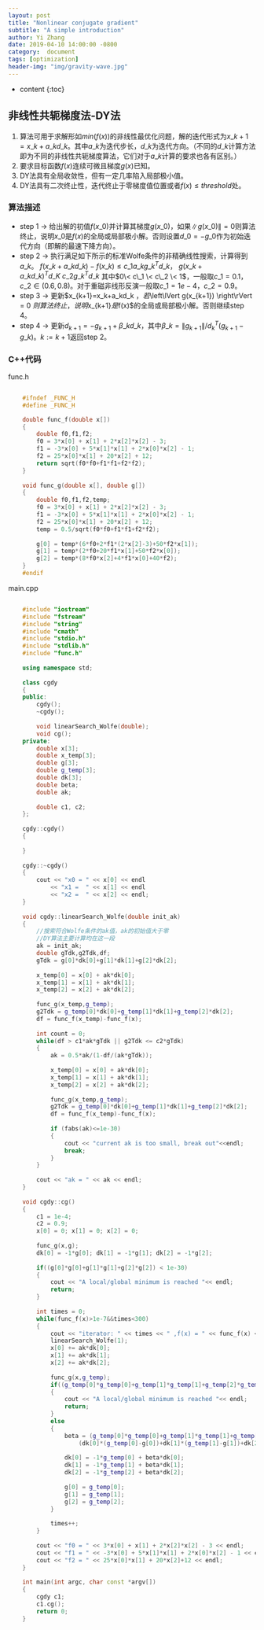 ```yaml
---
layout: post
title: "Nonlinear conjugate gradient"
subtitle: "A simple introduction"
author: Yi Zhang
date: 2019-04-10 14:00:00 -0800
category:  document
tags: [optimization]
header-img: "img/gravity-wave.jpg"
---
```


* content
{:toc}

## 非线性共轭梯度法-DY法

1. 算法可用于求解形如$min(f(x))$的非线性最优化问题，解的迭代形式为$x\_{k+1}=x\_k+a\_kd\_k$。其中$a\_k$为迭代步长，$d\_k$为迭代方向。（不同的$d\_k$计算方法即为不同的非线性共轭梯度算法，它们对于$a\_k$计算的要求也各有区别。）
2. 要求目标函数$f(x)$连续可微且梯度$g(x)$已知。
3. DY法具有全局收敛性，但有一定几率陷入局部极小值。
4. DY法具有二次终止性，迭代终止于零梯度值位置或者$f(x) \leq threshold$处。

### 算法描述

* step 1 -\> 给出解的初值$f(x\_0)$并计算其梯度$g(x\_0)$，如果$\left\lVert g(x\_0) \right\rVert = 0$则算法终止，说明$x\_0$是$f(x)$的全局或局部极小解。否则设置$d\_0 = -g\_0$作为初始迭代方向（即解的最速下降方向）。
* step 2 -\> 执行满足如下所示的标准Wolfe条件的非精确线性搜索，计算得到$a\_k$。
    $f(x\_k+a\_k d\_k)-f(x\_k) \leq c\_1 a\_k {g\_k}^T d\_k$，
    ${g(x\_k+a\_k d\_k)}^T d\_K \> c\_2 {g\_k}^T d\_k$
    其中$0\< c\_1 \< c\_2 \< 1$，一般取$c\_1=0.1$，$c\_2 \in (0.6,0.8)$。对于重磁非线形反演一般取$c\_1=1e-4$，$c\_2=0.9$。
* step 3 -\> 更新$x_{k+1}=x\_k+a\_kd\_k $，若$\left\lVert g(x_{k+1}) \right\rVert = 0 $则算法终止，说明$x\_{k+1}$是$f(x)$的全局或局部极小解。否则继续step 4。
* step 4 -\> 更新$d_{k+1}=-g_{k+1}+\beta\_k d\_k$，其中$\beta\_k = \left\lVert g_{k+1} \right\rVert / {d_k}^T (g_{k+1}-g\_k)$。$k:=k+1$返回step 2。

### C++代码

func.h
```cpp

    #ifndef _FUNC_H  
    #define _FUNC_H

    double func_f(double x[])
    {
        double f0,f1,f2;
        f0 = 3*x[0] + x[1] + 2*x[2]*x[2] - 3;
        f1 = -3*x[0] + 5*x[1]*x[1] + 2*x[0]*x[2] - 1;
        f2 = 25*x[0]*x[1] + 20*x[2] + 12;
        return sqrt(f0*f0+f1*f1+f2*f2);
    }
    
    void func_g(double x[], double g[])
    {
        double f0,f1,f2,temp;
        f0 = 3*x[0] + x[1] + 2*x[2]*x[2] - 3;
        f1 = -3*x[0] + 5*x[1]*x[1] + 2*x[0]*x[2] - 1;
        f2 = 25*x[0]*x[1] + 20*x[2] + 12;
        temp = 0.5/sqrt(f0*f0+f1*f1+f2*f2);
    
        g[0] = temp*(6*f0+2*f1*(2*x[2]-3)+50*f2*x[1]);
        g[1] = temp*(2*f0+20*f1*x[1]+50*f2*x[0]);
        g[2] = temp*(8*f0*x[2]+4*f1*x[0]+40*f2);
    }
    #endif
```

main.cpp
```cpp

    #include "iostream"  
    #include "fstream"  
    #include "string"  
    #include "cmath"  
    #include "stdio.h"  
    #include "stdlib.h"  
    #include "func.h"  
    
    using namespace std;
    
    class cgdy
    {
    public:
        cgdy();
        ~cgdy();
    
        void linearSearch_Wolfe(double);
        void cg();
    private:
        double x[3];
        double x_temp[3];
        double g[3];
        double g_temp[3];
        double dk[3];
        double beta;
        double ak;
    
        double c1, c2;
    };
    
    cgdy::cgdy()
    {
    
    }
    
    cgdy::~cgdy()
    {
        cout << "x0 = " << x[0] << endl
            << "x1 =  " << x[1] << endl
            << "x2 =  " << x[2] << endl;
    }
    
    void cgdy::linearSearch_Wolfe(double init_ak)
    {
        //搜索符合Wolfe条件的ak值，ak的初始值大于零
        //DY算法主要计算均在这一段
        ak = init_ak;
        double gTdk,g2Tdk,df;
        gTdk = g[0]*dk[0]+g[1]*dk[1]+g[2]*dk[2];
    
        x_temp[0] = x[0] + ak*dk[0];
        x_temp[1] = x[1] + ak*dk[1];
        x_temp[2] = x[2] + ak*dk[2];
    
        func_g(x_temp,g_temp);
        g2Tdk = g_temp[0]*dk[0]+g_temp[1]*dk[1]+g_temp[2]*dk[2];
        df = func_f(x_temp)-func_f(x);
    
        int count = 0;
        while(df > c1*ak*gTdk || g2Tdk <= c2*gTdk)
        {
            ak = 0.5*ak/(1-df/(ak*gTdk));
    
            x_temp[0] = x[0] + ak*dk[0];
            x_temp[1] = x[1] + ak*dk[1];
            x_temp[2] = x[2] + ak*dk[2];
    
            func_g(x_temp,g_temp);
            g2Tdk = g_temp[0]*dk[0]+g_temp[1]*dk[1]+g_temp[2]*dk[2];
            df = func_f(x_temp)-func_f(x);
    
            if (fabs(ak)<=1e-30)
            {
                cout << "current ak is too small, break out"<<endl;
                break;
            }
        }
    
        cout << "ak = " << ak << endl;
    }
    
    void cgdy::cg()
    {
        c1 = 1e-4;
        c2 = 0.9;
        x[0] = 0; x[1] = 0; x[2] = 0;
    
        func_g(x,g);
        dk[0] = -1*g[0]; dk[1] = -1*g[1]; dk[2] = -1*g[2];
    
        if((g[0]*g[0]+g[1]*g[1]+g[2]*g[2]) < 1e-30)
        {
            cout << "A local/global minimum is reached "<< endl;
            return;
        }
    
        int times = 0;
        while(func_f(x)>1e-7&&times<300)
        {
            cout << "iterator: " << times << " ,f(x) = " << func_f(x) << endl;
            linearSearch_Wolfe(1);
            x[0] += ak*dk[0];
            x[1] += ak*dk[1];
            x[2] += ak*dk[2];
    
            func_g(x,g_temp);
            if((g_temp[0]*g_temp[0]+g_temp[1]*g_temp[1]+g_temp[2]*g_temp[2]) < 1e-30)
            {
                cout << "A local/global minimum is reached "<< endl;
                return;
            }
            else
            {
                beta = (g_temp[0]*g_temp[0]+g_temp[1]*g_temp[1]+g_temp[2]*g_temp[2])/
                    (dk[0]*(g_temp[0]-g[0])+dk[1]*(g_temp[1]-g[1])+dk[2]*(g_temp[2]-g[2]));
    
                dk[0] = -1*g_temp[0] + beta*dk[0];
                dk[1] = -1*g_temp[1] + beta*dk[1];
                dk[2] = -1*g_temp[2] + beta*dk[2];
    
                g[0] = g_temp[0];
                g[1] = g_temp[1];
                g[2] = g_temp[2];
            }
    
            times++;
        }
    
        cout << "f0 = " << 3*x[0] + x[1] + 2*x[2]*x[2] - 3 << endl;
        cout << "f1 = " << -3*x[0] + 5*x[1]*x[1] + 2*x[0]*x[2] - 1 << endl;
        cout << "f2 = " << 25*x[0]*x[1] + 20*x[2]+12 << endl;
    }
    
    int main(int argc, char const *argv[])
    {
        cgdy c1;
        c1.cg();
        return 0;
    }
```